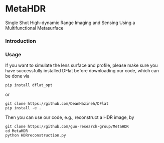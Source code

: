 # MetaHDR
Single Shot High-dynamic Range Imaging and Sensing Using a Multifunctional Metasurface
### Introduction

### Usage
If you want to simulate the lens surface and profile, please make sure you have successfully installed DFlat before downloading our code, which can be done via
```
pip install dflat_opt
```
or
```
git clone https://github.com/DeanHazineh/DFlat
pip install -e .
```
Then you can use our code, e.g., reconstruct a HDR image, by
```
git clone https://github.com/guo-research-group/MetaHDR
cd MetaHDR
python HDRreconstruction.py
```
